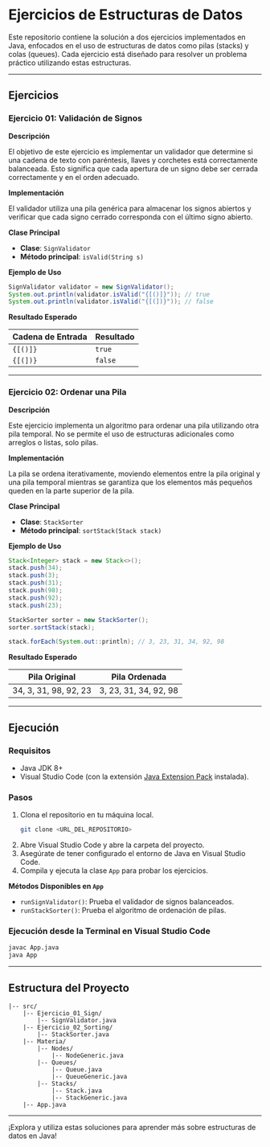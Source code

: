# Ejercicios de Estructuras de Datos

Este repositorio contiene la solución a dos ejercicios implementados en Java, enfocados en el uso de estructuras de datos como pilas (stacks) y colas (queues). Cada ejercicio está diseñado para resolver un problema práctico utilizando estas estructuras.

---

## Ejercicios

### Ejercicio 01: Validación de Signos

**Descripción**

El objetivo de este ejercicio es implementar un validador que determine si una cadena de texto con paréntesis, llaves y corchetes está correctamente balanceada. Esto significa que cada apertura de un signo debe ser cerrada correctamente y en el orden adecuado.

**Implementación**

El validador utiliza una pila genérica para almacenar los signos abiertos y verificar que cada signo cerrado corresponda con el último signo abierto.

**Clase Principal**

- **Clase**: `SignValidator`
- **Método principal**: `isValid(String s)`

**Ejemplo de Uso**

```java
SignValidator validator = new SignValidator();
System.out.println(validator.isValid("{[()]}")); // true
System.out.println(validator.isValid("{[(])}")); // false
```

**Resultado Esperado**

| Cadena de Entrada | Resultado |
|-------------------|-----------|
| `{[()]}`         | `true`    |
| `{[(])}`         | `false`   |

---

### Ejercicio 02: Ordenar una Pila

**Descripción**

Este ejercicio implementa un algoritmo para ordenar una pila utilizando otra pila temporal. No se permite el uso de estructuras adicionales como arreglos o listas, solo pilas.

**Implementación**

La pila se ordena iterativamente, moviendo elementos entre la pila original y una pila temporal mientras se garantiza que los elementos más pequeños queden en la parte superior de la pila.

**Clase Principal**

- **Clase**: `StackSorter`
- **Método principal**: `sortStack(Stack stack)`

**Ejemplo de Uso**

```java
Stack<Integer> stack = new Stack<>();
stack.push(34);
stack.push(3);
stack.push(31);
stack.push(98);
stack.push(92);
stack.push(23);

StackSorter sorter = new StackSorter();
sorter.sortStack(stack);

stack.forEach(System.out::println); // 3, 23, 31, 34, 92, 98
```

**Resultado Esperado**

| Pila Original       | Pila Ordenada   |
|---------------------|-----------------|
| 34, 3, 31, 98, 92, 23 | 3, 23, 31, 34, 92, 98 |

---

## Ejecución

### Requisitos

- Java JDK 8+
- Visual Studio Code (con la extensión [Java Extension Pack](https://marketplace.visualstudio.com/items?itemName=vscjava.vscode-java-pack) instalada).

### Pasos

1. Clona el repositorio en tu máquina local.
   ```bash
   git clone <URL_DEL_REPOSITORIO>
   ```
2. Abre Visual Studio Code y abre la carpeta del proyecto.
3. Asegúrate de tener configurado el entorno de Java en Visual Studio Code.
4. Compila y ejecuta la clase `App` para probar los ejercicios.

**Métodos Disponibles en `App`**

- `runSignValidator()`: Prueba el validador de signos balanceados.
- `runStackSorter()`: Prueba el algoritmo de ordenación de pilas.

### Ejecución desde la Terminal en Visual Studio Code

```bash
javac App.java
java App
```

---

## Estructura del Proyecto

```
|-- src/
    |-- Ejercicio_01_Sign/
        |-- SignValidator.java
    |-- Ejercicio_02_Sorting/
        |-- StackSorter.java
    |-- Materia/
        |-- Nodes/
            |-- NodeGeneric.java
        |-- Queues/
            |-- Queue.java
            |-- QueueGeneric.java
        |-- Stacks/
            |-- Stack.java
            |-- StackGeneric.java
    |-- App.java
```

---

¡Explora y utiliza estas soluciones para aprender más sobre estructuras de datos en Java!



